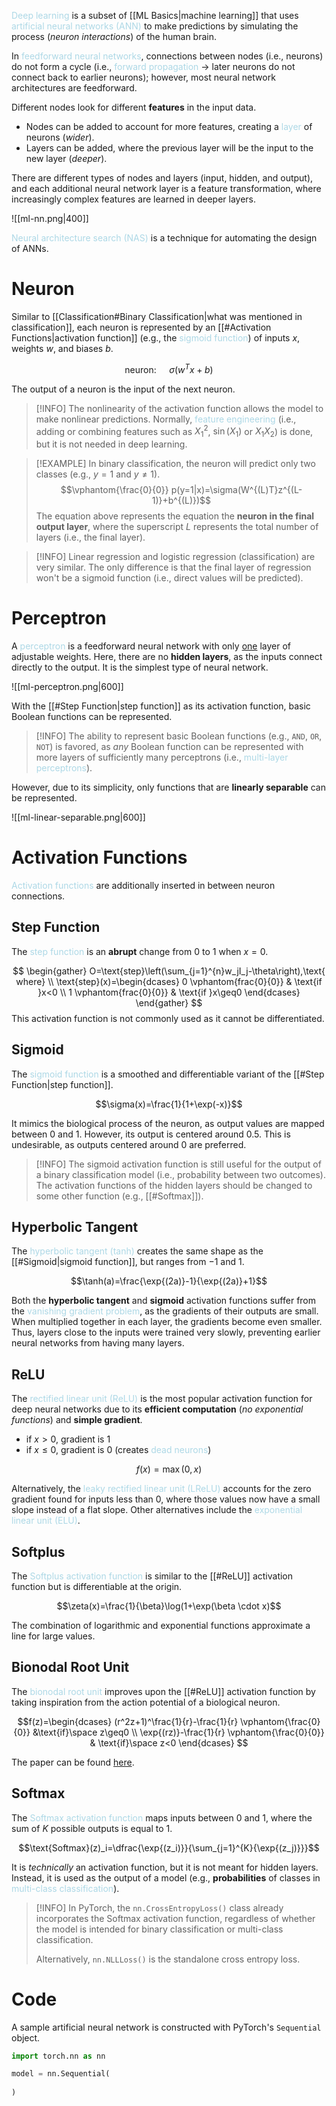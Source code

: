 <span style = "color:lightblue">Deep learning</span> is a subset of [[ML Basics|machine learning]] that uses <span style = "color:lightblue">artificial neural networks (ANN)</span> to make predictions by simulating the process (*neuron interactions*) of the human brain. 

In <span style = "color:lightblue">feedforward neural networks</span>, connections between nodes (i.e., neurons) do not form a cycle (i.e., <span style = "color:lightblue">forward propagation</span> $\rightarrow$ later neurons do not connect back to earlier neurons); however, most neural network architectures are feedforward.

Different nodes look for different **features** in the input data.
- Nodes can be added to account for more features, creating a <span style = "color:lightblue">layer</span> of neurons (*wider*).
- Layers can be added, where the previous layer will be the input to the new layer (*deeper*).

There are different types of nodes and layers (input, hidden, and output), and each additional neural network layer is a feature transformation, where increasingly complex features are learned in deeper layers.

![[ml-nn.png|400]]

<span style = "color:lightblue">Neural architecture search (NAS)</span> is a technique for automating the design of ANNs.

# Neuron
Similar to [[Classification#Binary Classification|what was mentioned in classification]], each neuron is represented by an [[#Activation Functions|activation function]] (e.g., the <span style = "color:lightblue">sigmoid function</span>) of inputs $x$, weights $w$, and biases $b$.

$$\text{neuron: }\quad\sigma(w^Tx+b)$$

The output of a neuron is the input of the next neuron.

> [!INFO]
> The nonlinearity of the activation function allows the model to make nonlinear predictions. Normally, <span style = "color:lightblue">feature engineering</span> (i.e., adding or combining features such as $X_1^2$, $\sin(X_1)$ or $X_1X_2$) is done, but it is not needed in deep learning.

> [!EXAMPLE]
> In binary classification, the neuron will predict only two classes (e.g., $y=1$ and $y\neq1$).
> $$\vphantom{\frac{0}{0}} p(y=1|x)=\sigma(W^{(L)T}z^{(L-1)}+b^{(L)})$$
> The equation above represents the equation the **neuron in the final output layer**, where the superscript $L$ represents the total number of layers (i.e., the final layer).

> [!INFO]
> Linear regression and logistic regression (classification) are very similar. The only difference is that the final layer of regression won't be a sigmoid function (i.e., direct values will be predicted).

# Perceptron
A <span style = "color:lightblue">perceptron</span> is a feedforward neural network with only <u>one</u> layer of adjustable weights. Here, there are no **hidden layers**, as the inputs connect directly to the output. It is the simplest type of neural network.

![[ml-perceptron.png|600]]

With the [[#Step Function|step function]] as its activation function, basic Boolean functions can be represented.

> [!INFO]
> The ability to represent basic Boolean functions (e.g., `AND`, `OR`, `NOT`) is favored, as *any* Boolean function can be represented with more layers of sufficiently many perceptrons (i.e.,  <span style = "color:lightblue">multi-layer perceptrons</span>).

However, due to its simplicity, only functions that are **linearly separable** can be represented.

![[ml-linear-separable.png|600]]

# Activation Functions
<span style = "color:lightblue">Activation functions</span> are additionally inserted in between neuron connections.

## Step Function
The <span style = "color:lightblue">step function</span> is an **abrupt** change from $0$ to $1$ when $x=0$.

$$
\begin{gather}
	O=\text{step}\left(\sum_{j=1}^{n}w_jI_j-\theta\right),\text{ where} \\
	\text{step}(x)=\begin{dcases}
		0 \vphantom{frac{0}{0}} & \text{if }x<0 \\
		1 \vphantom{frac{0}{0}} & \text{if }x\geq0
	\end{dcases}
\end{gather}
$$
This activation function is not commonly used as it cannot be differentiated.

## Sigmoid
The <span style = "color:lightblue">sigmoid function</span> is a smoothed and differentiable variant of the [[#Step Function|step function]].

$$\sigma(x)=\frac{1}{1+\exp(-x)}$$

It mimics the biological process of the neuron, as output values are mapped between $0$ and $1$. However, its output is centered around $0.5$. This is undesirable, as outputs centered around $0$ are preferred.

> [!INFO]
> The sigmoid activation function is still useful for the output of a binary classification model (i.e., probability between two outcomes). The activation functions of the hidden layers should be changed to some other function (e.g., [[#Softmax]]).

## Hyperbolic Tangent
The <span style = "color:lightblue">hyperbolic tangent (tanh)</span> creates the same shape as the [[#Sigmoid|sigmoid function]], but ranges from $-1$ and $1$.

$$\tanh(a)=\frac{\exp{(2a)}-1}{\exp{(2a)}+1}$$

Both the **hyperbolic tangent** and **sigmoid** activation functions suffer from the <span style = "color:lightblue">vanishing gradient problem</span>, as the gradients of their outputs are small. When multiplied together in each layer, the gradients become even smaller. Thus, layers close to the inputs were trained very slowly, preventing earlier neural networks from having many layers.

## ReLU
The <span style = "color:lightblue">rectified linear unit (ReLU)</span> is the most popular activation function for deep neural networks due to its **efficient computation** (*no exponential functions*) and **simple gradient**.
- if $x>0$, gradient is $1$
- if $x\leq 0$, gradient is $0$ (creates <span style = "color:lightblue">dead neurons</span>)

$$f(x)=\max(0,x)$$

Alternatively, the <span style = "color:lightblue">leaky rectified linear unit (LReLU)</span> accounts for the zero gradient found for inputs less than $0$, where those values now have a small slope instead of a flat slope. Other alternatives include the <span style = "color:lightblue">exponential linear unit (ELU)</span>.

## Softplus
The <span style = "color:lightblue">Softplus activation function</span> is similar to the [[#ReLU]] activation function but is differentiable at the origin.

$$\zeta(x)=\frac{1}{\beta}\log(1+\exp(\beta \cdot x)$$

The combination of logarithmic and exponential functions approximate a line for large values.

## Bionodal Root Unit
The <span style = "color:lightblue">bionodal root unit</span> improves upon the [[#ReLU]] activation function by taking inspiration from the action potential of a biological neuron.

$$f(z)=\begin{dcases}
	(r^2z+1)^\frac{1}{r}-\frac{1}{r} \vphantom{\frac{0}{0}} &\text{if}\space z\geq0 \\
	\exp{(rz)}-\frac{1}{r} \vphantom{\frac{0}{0}} & \text{if}\space z<0
\end{dcases}
$$

The paper can be found [here](https://arxiv.org/abs/1804.11237).

## Softmax
The <span style = "color:lightblue">Softmax activation function</span> maps inputs between $0$ and $1$, where the sum of $K$ possible outputs is equal to $1$.

$$\text{Softmax}(z)_i=\dfrac{\exp{(z_i)}}{\sum_{j=1}^{K}{\exp{(z_j)}}}$$

It is *technically* an activation function, but it is not meant for hidden layers. Instead, it is used as the output of a model (e.g., **probabilities** of classes in <span style = "color:lightblue">multi-class classification</span>).

> [!INFO]
> In PyTorch, the `nn.CrossEntropyLoss()` class already incorporates the Softmax activation function, regardless of whether the model is intended for binary classification or multi-class classification.
> 
> Alternatively, `nn.NLLLoss()` is the standalone cross entropy loss.

# Code
A sample artificial neural network is constructed with PyTorch's `Sequential` object.

```python
import torch.nn as nn

model = nn.Sequential(
	
)
```